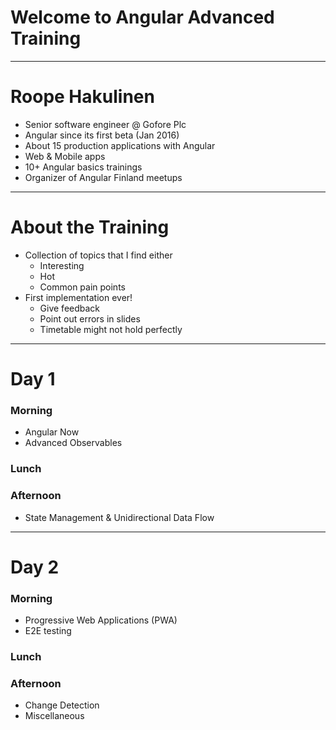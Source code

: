 # Welcome to Angular Advanced Training

---
# Roope Hakulinen
- Senior software engineer @ Gofore Plc
- Angular since its first beta (Jan 2016)
- About 15 production applications with Angular
- Web & Mobile apps
- 10+ Angular basics trainings
- Organizer of Angular Finland meetups 

---
# About the Training
- Collection of topics that I find either
    - Interesting
    - Hot
    - Common pain points
- First implementation ever!
    - Give feedback
    - Point out errors in slides
    - Timetable might not hold perfectly

---
# Day 1
### Morning
- Angular Now
- Advanced Observables

### Lunch

### Afternoon
- State Management & Unidirectional Data Flow

---
# Day 2
### Morning
- Progressive Web Applications (PWA)
- E2E testing

### Lunch

### Afternoon
- Change Detection
- Miscellaneous